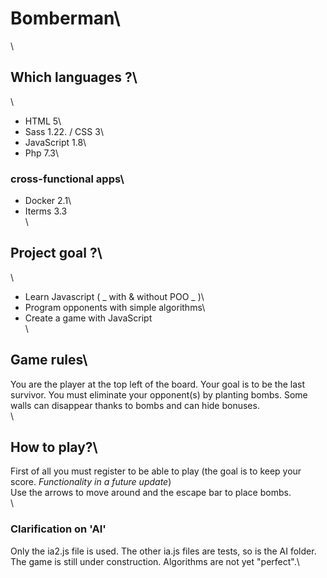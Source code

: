 # Bomberman\
\
## Which languages ?\
\
* HTML 5\
* Sass 1.22. / CSS 3\
* JavaScript 1.8\
* Php 7.3\
### cross-functional apps\
* Docker 2.1\
* Iterms 3.3\
\
## Project goal ?\
\
* Learn Javascript ( _ with & without POO _ )\
* Program opponents with simple algorithms\
* Create a game with JavaScript\
\
## Game rules\
You are the player at the top left of the board. Your goal is to be the last survivor. You must eliminate your opponent(s) by planting bombs. Some walls can disappear thanks to bombs and can hide bonuses. \
\
## How to play?\
First of all you must register to be able to play (the goal is to keep your score. _Functionality in a future update_)\
Use the arrows to move around and the escape bar to place bombs.\
\
### Clarification on 'AI'
Only the ia2.js file is used. The other ia.js files are tests, so is the AI folder.\
The game is still under construction. Algorithms are not yet "perfect".\

